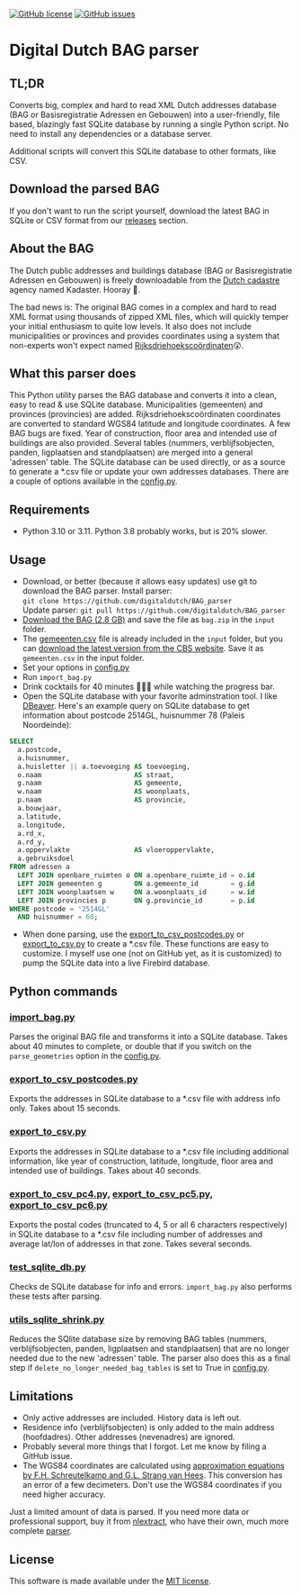 [![GitHub license](https://img.shields.io/github/license/digitaldutch/BAG_parser)](https://github.com/digitaldutch/BAG_parser/blob/master/LICENSE)
[![GitHub issues](https://img.shields.io/github/issues/digitaldutch/BAG_parser)](https://github.com/digitaldutch/BAG_parser/issues)

# Digital Dutch BAG parser

## TL;DR
Converts big, complex and hard to read XML Dutch addresses database (BAG or Basisregistratie Adressen en Gebouwen) into 
a user-friendly, file based, blazingly fast SQLite database by running a single Python script. 
No need to install any dependencies or a database server. 

Additional scripts will convert this SQLite database to other formats, like CSV. 

## Download the parsed BAG
If you don't want to run the script yourself, download the latest BAG in SQLite or CSV format from
our [releases](https://github.com/digitaldutch/BAG_parser/releases) section.

## About the BAG ##
The Dutch public addresses and buildings database (BAG or Basisregistratie Adressen en Gebouwen) is freely downloadable
from the [Dutch cadastre](https://www.kadaster.nl/-/kosteloze-download-bag-2.0-extract) agency named Kadaster. Hooray 🙂. 

The bad news is: The original BAG comes in a complex and hard to read XML format using thousands of zipped XML files, 
which will quickly temper your initial enthusiasm to quite low levels. 
It also does not include municipalities or provinces and provides coordinates using a system that non-experts won't 
expect named 
 [Rijksdriehoekscoördinaten](https://nl.wikipedia.org/wiki/Rijksdriehoeksco%C3%B6rdinaten)😲. 

## What this parser does ##
This Python utility parses the BAG database and converts it into a clean, easy to read & use SQLite database.
Municipalities (gemeenten) and provinces (provincies) are added. Rijksdriehoekscoördinaten coordinates are converted 
to standard WGS84 latitude and longitude coordinates. A few BAG bugs are fixed. 
Year of construction, floor area and intended use of buildings are also provided. 
Several tables (nummers, verblijfsobjecten, panden, ligplaatsen and standplaatsen) are merged into a general 'adressen'
table. The SQLite database can be used directly, or as a source to generate a *.csv file or update your own addresses 
databases. There are a couple of options available in the [config.py](config.py).

## Requirements ##
* Python 3.10 or 3.11. Python 3.8 probably works, but is 20% slower.

## Usage ##
* Download, or better (because it allows easy updates) use git to download the BAG parser. Install parser:  
`git clone https://github.com/digitaldutch/BAG_parser`  
Update parser:
`git pull https://github.com/digitaldutch/BAG_parser`
* [Download the BAG (2.8 GB)](https://www.kadaster.nl/-/kosteloze-download-bag-2.0-extract) and save the file as `bag.zip` in the `input` folder.
* The [gemeenten.csv](input/gemeenten.csv) file is already included in the `input` folder, but you can [download the latest version from the CBS website](https://www.cbs.nl/nl-nl/onze-diensten/methoden/classificaties/overig/gemeentelijke-indelingen-per-jaar). Save it as `gemeenten.csv` in the input folder.
* Set your options in [config.py](config.py)
* Run `import_bag.py`
* Drink cocktails for 40 minutes 🌴🍹😎 while watching the progress bar.
* Open the SQLite database with your favorite adminstration tool. I like [DBeaver](https://dbeaver.io/).
Here's an example query on SQLite database to get information about postcode 2514GL, huisnummer 78 (Paleis Noordeinde):
```SQL
SELECT
  a.postcode,
  a.huisnummer,
  a.huisletter || a.toevoeging AS toevoeging,
  o.naam                       AS straat,
  g.naam                       AS gemeente,
  w.naam                       AS woonplaats,
  p.naam                       AS provincie,
  a.bouwjaar,
  a.latitude,
  a.longitude,
  a.rd_x,
  a.rd_y,
  a.oppervlakte                AS vloeroppervlakte,
  a.gebruiksdoel
FROM adressen a
  LEFT JOIN openbare_ruimten o ON a.openbare_ruimte_id = o.id
  LEFT JOIN gemeenten g        ON a.gemeente_id        = g.id
  LEFT JOIN woonplaatsen w     ON a.woonplaats_id      = w.id
  LEFT JOIN provincies p       ON g.provincie_id       = p.id
WHERE postcode = '2514GL'
  AND huisnummer = 68;
```
* When done parsing, use the [export_to_csv_postcodes.py](export_to_csv_postcodes.py) or [export_to_csv.py](export_to_csv.py) 
to create a *.csv file. These functions are easy to customize. I myself use one (not on GitHub yet, as it is customized) to pump the 
SQLite data into a live Firebird database.

## Python commands ##

### [import_bag.py](import_bag.py) ###
Parses the original BAG file and transforms it into a SQLite database. Takes about 40 minutes to complete, or double 
that if you switch on the `parse_geometries` option in the [config.py](config.py).

### [export_to_csv_postcodes.py](export_to_csv_postcodes.py) ###
Exports the addresses in SQLite database to a *.csv file with address info only. Takes about 15 seconds.

### [export_to_csv.py](export_to_csv.py) ###
Exports the addresses in SQLite database to a *.csv file including additional information, like year of construction, 
latitude, longitude, floor area and intended use of buildings. Takes about 40 seconds.

### [export_to_csv_pc4.py](export_to_csv_pc4.py), [export_to_csv_pc5.py](export_to_csv_pc5.py), [export_to_csv_pc6.py](export_to_csv_pc6.py) ###
Exports the postal codes (truncated to 4, 5 or all 6 characters respectively) in SQLite database to a *.csv file including number of addresses and average lat/lon of addresses in that zone. Takes several seconds.

### [test_sqlite_db.py](test_sqlite_db.py) ###
Checks de SQLite database for info and errors. `import_bag.py` also performs these tests after parsing.

### [utils_sqlite_shrink.py](utils_sqlite_shrink.py) ###
Reduces the SQlite database size by removing BAG tables (nummers, verblijfsobjecten, panden, ligplaatsen and standplaatsen) 
that are no longer needed due to the new 'adressen' table.
The parser also does this as a final step if `delete_no_longer_needed_bag_tables` is set to True in [config.py](config.py).

## Limitations ##
* Only active addresses are included. History data is left out.
* Residence info (verblijfsobjecten) is only added to the main address (hoofdadres). Other addresses (nevenadres) are ignored.
* Probably several more things that I forgot. Let me know by filing a GitHub issue.
* The WGS84 coordinates are calculated using [approximation equations by F.H. Schreutelkamp and G.L. Strang van Hees](docs/Benaderingsformules_RD_WGS.pdf). This conversion has an error of a few decimeters. Don't use the 
WGS84 coordinates if you need higher accuracy. 

Just a limited amount of data is parsed. If you need more data or professional support, buy it from [nlextract](https://nlextract.nl/), 
who have their own, much more complete [parser](https://github.com/nlextract/NLExtract).

## License ##
This software is made available under the [MIT license](LICENSE).